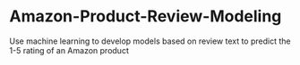 # Amazon-Product-Review-Modeling
Use machine learning to develop models based on review text to predict the 1-5 rating of an Amazon product
